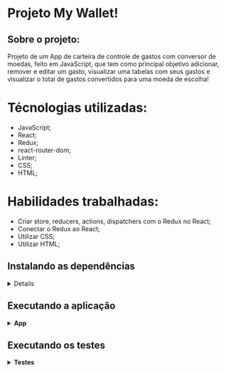 # Projeto My Wallet!


## Sobre o projeto:

  Projeto de um App de carteira de controle de gastos com conversor de moedas, feito em JavaScript, que tem como principal objetivo adicionar, remover e editar um gasto, visualizar uma tabelas com seus gastos e visualizar o total de gastos convertidos para uma moeda de escolha!


# Técnologias utilizadas:

 - JavaScript;
 - React;
 - Redux;
 - react-router-dom;
 - Linter;
 - CSS;
 - HTML;

# Habilidades trabalhadas:

 - Criar store, reducers, actions, dispatchers com o Redux no React;
 - Conectar o Redux ao React;
 - Utilizar CSS;
 - Utilizar HTML;
 
 
## Instalando as dependências

<details>

  ```json
    # Clone o repositório:
    git clone git@github.com:LucianooDutra/projetoMySongs.git
    
    # Entre no diretório:
    cd projetoWallet
    
    # Instale as dependências:
    npm install
  ```
</details>

## Executando a aplicação

<details>
 <summary><strong>App</strong></summary><br />


- Para rodar o App:

Para executar digite o seguinte comando no terminal a partir da raiz do projeto:

  ```json
    npm start
  ```
  
  ou
  
Acessar pelo link:

	https://projeto-wallet-lrgfwbelv-lucianoodutra.vercel.app/


</details>


## Executando os testes

<details>
 <summary><strong>Testes</strong></summary><br />

 Foi utilizado o react-testing-library para a realização dos testes;

- Para rodar todos os testes:

Para executar todos os testes digite o seguinte comando no terminal a partir da raiz do projeto:

  ```json
    npm test
  ```


</details>

